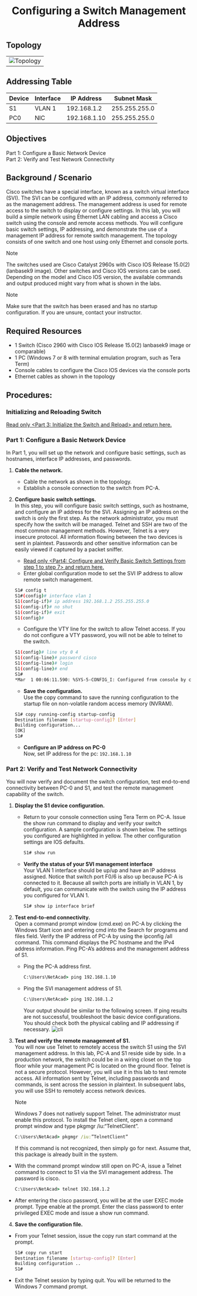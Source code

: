 # <p align='center'> Configuring a Switch Management Address </p>
## Topology
<p align='center'>

| |
|-----|
| ![Topology](topology.jpg) |

</p>

## Addressing Table 
| Device | Interface | IP Address   | Subnet Mask   |
|--------|-----------|--------------|---------------|
| S1     | VLAN 1    | 192.168.1.2  | 255.255.255.0 |
| PC0    | NIC       | 192.168.1.10 | 255.255.255.0 |

## Objectives 
Part 1: Configure a Basic Network Device <br>
Part 2: Verify and Test Network Connectivity 

## Background / Scenario 
Cisco switches have a special interface, known as a switch virtual interface (SVI). The SVI can be configured 
with an IP address, commonly referred to as the management address. The management address is used for 
remote access to the switch to display or configure settings. 
In this lab, you will build a simple network using Ethernet LAN cabling and access a Cisco switch using the 
console and remote access methods. You will configure basic switch settings, IP addressing, and 
demonstrate the use of a management IP address for remote switch management. The topology consists of 
one switch and one host using only Ethernet and console ports. 

> [!NOTE]
>  The switches used are Cisco Catalyst 2960s with Cisco IOS Release 15.0(2) (lanbasek9 image). Other 
switches and Cisco IOS versions can be used. Depending on the model and Cisco IOS version, the available 
commands and output produced might vary from what is shown in the labs. 

> [!NOTE]
>  Make sure that the switch has been erased and has no startup configuration. If you are unsure, contact 
your instructor.

## Required Resources 
- 1 Switch (Cisco 2960 with Cisco IOS Release 15.0(2) lanbasek9 image or comparable) 
- 1 PC (Windows 7 or 8 with terminal emulation program, such as Tera Term) 
- Console cables to configure the Cisco IOS devices via the console ports 
- Ethernet cables as shown in the topology

## Procedures:

### Initializing and Reloading Switch
[Read only <Part 3: Initialize the Switch and Reload> and return here. ](/Initialize%20and%20Reload/README.md#Part-3-Initialize-the-Switch-and-Reload)

### Part 1: Configure a Basic Network Device 
In Part 1, you will set up the network and configure basic settings, such as hostnames, interface IP 
addresses, and passwords. <br>

1. **Cable the network.** <br> 
   - Cable the network as shown in the topology. 
   - Establish a console connection to the switch from PC-A. 

2. **Configure basic switch settings.** <br> 
In this step, you will configure basic switch settings, such as hostname, and configure an IP address for the SVI. Assigning an IP address on the switch is only the first step. As the network administrator, you must specify how the switch will be managed. Telnet and SSH are two of the most common management methods. However, Telnet is a very insecure protocol. All information flowing between the two devices is sent in 
plaintext. Passwords and other sensitive information can be easily viewed if captured by a packet sniffer. 

   - [Read only <Part4: Configure and Verify Basic Switch Settings from step 1 to step 7> and return here. ](/Lab01/README.md#part4-configure-and-verify-basic-switch-settings)
   - Enter global configuration mode to set the SVI IP address to allow remote switch management.
   ```bash
   S1# config t 
   S1#(config)# interface vlan 1 
   S1(config-if)# ip address 192.168.1.2 255.255.255.0 
   S1(config-if)# no shut 
   S1(config-if)# exit 
   S1(config)# 
   ```

   - Configure the VTY line for the switch to allow Telnet access. If you do not configure a VTY password, you will not be able to telnet to the switch. 
   ```bash
   S1(config)# line vty 0 4 
   S1(config-line)# password cisco 
   S1(config-line)# login 
   S1(config-line)# end 
   S1# 
   *Mar  1 00:06:11.590: %SYS-5-CONFIG_I: Configured from console by console
   ```

   - **Save the configuration.** <br>
   Use the copy command to save the running configuration to the startup file on non-volatile random access memory (NVRAM). 
   ```bash
   S1# copy running-config startup-config 
   Destination filename [startup-config]? [Enter] 
   Building configuration... 
   [OK] 
   S1#
   ```

   - **Configure an IP address on PC-0** <br>
   Now, set IP address for the pc: `192.168.1.10`


### Part 2: Verify and Test Network Connectivity 
You will now verify and document the switch configuration, test end-to-end connectivity between PC-0 and S1, and test the remote management capability of the switch. 
1. **Display the S1 device configuration.** <br> 
   - Return to your console connection using Tera Term on PC-A. Issue the show run command to display and verify your switch configuration. A sample configuration is shown below. The settings you configured are highlighted in yellow. The other configuration settings are IOS defaults. 
     ```bash
     S1# show run 
     ```

   - **Verify the status of your SVI management interface** <br>
   Your VLAN 1 interface should be up/up and have an IP address assigned. Notice that switch port F0/6 is also up because PC-A is connected to it. Because all switch ports are initially in VLAN 1, by default, you can communicate with the switch using the IP address you configured for VLAN 1. 
     ```bash
     S1# show ip interface brief 
     ```

2. **Test end-to-end connectivity.** <br>
Open a command prompt window (cmd.exe) on PC-A by clicking the Windows Start icon and entering cmd 
into the Search for programs and files field. Verify the IP address of PC-A by using the ipconfig /all 
command. This command displays the PC hostname and the IPv4 address information. Ping PC-A’s address 
and the management address of S1. 
   - Ping the PC-A address first. 
     ```cmd
     C:\Users\NetAcad> ping 192.168.1.10  
     ```

   - Ping the SVI management address of S1. 
     ```cmd
     C:\Users\NetAcad> ping 192.168.1.2
     ```
     Your output should be similar to the following screen. If ping results are not successful, troubleshoot the 
     basic device configurations. You should check both the physical cabling and IP addressing if necessary.
     ![cli](cmd.jpg)

3. **Test and verify the remote management of S1.** <br>
You will now use Telnet to remotely access the switch S1 using the SVI management address. In this lab, PC-A and S1 reside side by side. In a production network, the switch could be in a wiring closet on the top floor while your management PC is located on the ground floor. Telnet is not a secure protocol. However, you will use it in this lab to test remote access. All information sent by Telnet, including passwords and 
commands, is sent across the session in plaintext. In subsequent labs, you will use SSH to remotely access network devices. 

   > [!NOTE]
   > Windows 7 does not natively support Telnet. The administrator must enable this protocol. To install the Telnet client, open a command prompt window and type pkgmgr /iu:“TelnetClient”. 

   ```cmd
   C:\Users\NetAcad> pkgmgr /iu:”TelnetClient”
   ```

   If this command is not recognized, then simply go for next. Assume that, this package is already built in the system.


- With the command prompt window still open on PC-A, issue a Telnet command to connect to S1 via the SVI management address. The password is cisco. 
   ```cmd
   C:\Users\NetAcad> telnet 192.168.1.2 
   ```

- After entering the cisco password, you will be at the user EXEC mode prompt. Type enable at the prompt. Enter the class password to enter privileged EXEC mode and issue a show run command. 

4. **Save the configuration file.** <br> 
- From your Telnet session, issue the copy run start command at the prompt. 
    ```bash
    S1# copy run start 
    Destination filename [startup-config]? [Enter] 
    Building configuration .. 
    S1# 
    ```


- Exit the Telnet session by typing quit. You will be returned to the Windows 7 command prompt. 


